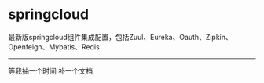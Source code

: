 # springcloud
最新版springcloud组件集成配置，包括Zuul、Eureka、Oauth、Zipkin、Openfeign、Mybatis、Redis

---------------------------
等我抽一个时间 补一个文档
